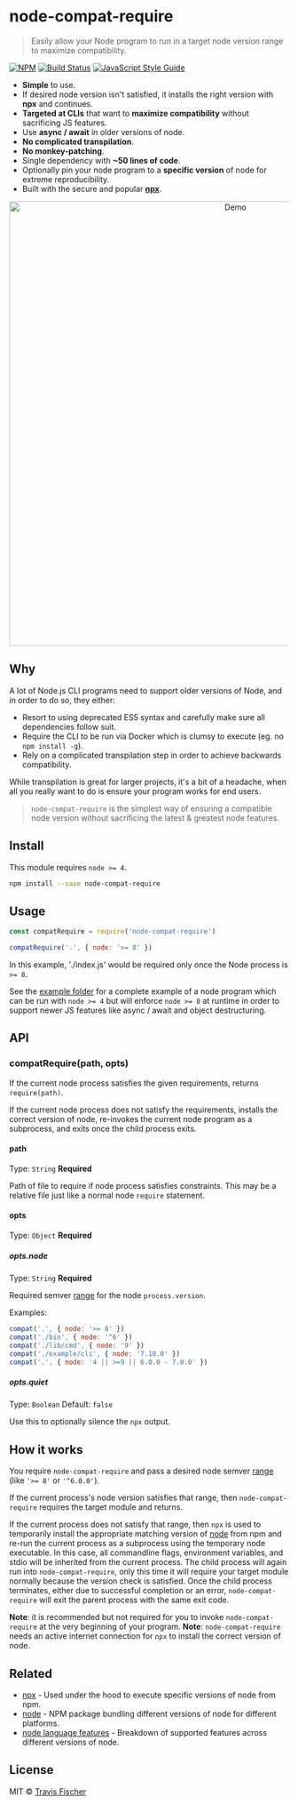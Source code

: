 # node-compat-require

> Easily allow your Node program to run in a target node version range to maximize compatibility.

[![NPM](https://img.shields.io/npm/v/node-compat-require.svg)](https://www.npmjs.com/package/node-compat-require) [![Build Status](https://travis-ci.org/transitive-bullshit/node-compat-require.svg?branch=master)](https://travis-ci.org/transitive-bullshit/node-compat-require) [![JavaScript Style Guide](https://img.shields.io/badge/code_style-standard-brightgreen.svg)](https://standardjs.com)

- **Simple** to use.
- If desired node version isn't satisfied, it installs the right version with **npx** and continues.
- **Targeted at CLIs** that want to **maximize compatibility** without sacrificing JS features.
- Use **async / await** in older versions of node.
- **No complicated transpilation**.
- **No monkey-patching**.
- Single dependency with **~50 lines of code**.
- Optionally pin your node program to a **specific version** of node for extreme reproducibility.
- Built with the secure and popular **[npx](https://github.com/zkat/npx)**.

<p align="center">
  <img width="800" alt="Demo" src="https://cdn.rawgit.com/transitive-bullshit/node-compat-require/master/example/demo2.svg">
</p>


## Why

A lot of Node.js CLI programs need to support older versions of Node, and in order to do so, they either:

- Resort to using deprecated ES5 syntax and carefully make sure all dependencies follow suit.
- Require the CLI to be run via Docker which is clumsy to execute (eg. no `npm install -g`).
- Rely on a complicated transpilation step in order to achieve backwards compatibility.

While transpilation is great for larger projects, it's a bit of a headache, when all you really want to do is ensure your program works for end users.

> `node-compat-require` is the simplest way of ensuring a compatible node version without sacrificing the latest & greatest node features.


## Install

This module requires `node >= 4`.

```bash
npm install --save node-compat-require
```


## Usage

```js
const compatRequire = require('node-compat-require')

compatRequire('.', { node: '>= 8' })
```

In this example, './index.js' would be required only once the Node process is `>= 8`.

See the [example folder](https://github.com/transitive-bullshit/node-compat-require/tree/master/example) for a complete example of a node program which can be run with `node >= 4` but will enforce `node >= 8` at runtime in order to support newer JS features like async / await and object destructuring.


## API

### compatRequire(path, opts)

If the current node process satisfies the given requirements, returns `require(path)`.

If the current node process does not satisfy the requirements, installs the correct version of node, re-invokes the current node program as a subprocess, and exits once the child process exits.

#### path

Type: `String`
**Required**

Path of file to require if node process satisfies constraints. This may be a relative file just like a normal node `require` statement.

#### opts

Type: `Object`
**Required**

##### opts.node

Type: `String`
**Required**

Required semver [range](https://www.npmjs.com/package/semver#ranges) for the node `process.version`.

Examples:

```js
compat('.', { node: '>= 8' })
compat('./bin', { node: '^6' })
compat('./lib/cmd', { node: '9' })
compat('./example/cli', { node: '7.10.0' })
compat('.', { node: '4 || >=9 || 6.0.0 - 7.0.0' })
```

##### opts.quiet

Type: `Boolean`
Default: `false`

Use this to optionally silence the `npx` output.


## How it works

You require `node-compat-require` and pass a desired node semver [range](https://www.npmjs.com/package/semver#ranges) (like `'>= 8'` or `'^6.0.0'`).

If the current process's node version satisfies that range, then `node-compat-require` requires the target module and returns.

If the current process does not satisfy that range, then `npx` is used to temporarily install the appropriate matching version of [node](https://www.npmjs.com/package/node) from npm and re-run the current process as a subprocess using the temporary node executable. In this case, all commandline flags, environment variables, and stdio will be inherited from the current process. The child process will again run into `node-compat-require`, only this time it will require your target module normally because the version check is satisfied. Once the child process terminates, either due to successful completion or an error, `node-compat-require` will exit the parent process with the same exit code.

**Note**: it is recommended but not required for you to invoke `node-compat-require` at the very beginning of your program.
**Note**: `node-compat-require` needs an active internet connection for `npx` to install the correct version of node.


## Related

- [npx](https://github.com/zkat/npx) - Used under the hood to execute specific versions of node from npm.
- [node](https://www.npmjs.com/package/node) - NPM package bundling different versions of node for different platforms.
- [node language features](https://node.green/) - Breakdown of supported features across different versions of node.


## License

MIT © [Travis Fischer](https://github.com/transitive-bullshit)

